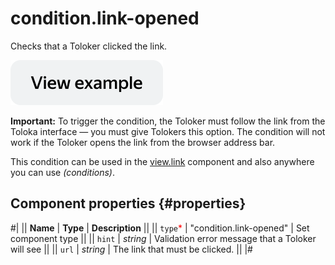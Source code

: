 # condition.link-opened

Checks that a Toloker clicked the link.

[![View example in the sandbox](../_images/buttons/view-example.svg)](https://ya.cc/t/ult2m5XH3xPQFX)

**Important:** To trigger the condition, the Toloker must follow the link from the Toloka interface — you must give Tolokers this option. The condition will not work if the Toloker opens the link from the browser address bar.

This condition can be used in the [view.link](view.link.md) component and also anywhere you can use _(conditions)_.

## Component properties {#properties}

#|
|| **Name** | **Type** | **Description** ||
|| `type`<span style="color: red">\*</span> | "condition.link-opened" | Set component type ||
|| `hint` | _string_ | Validation error message that a Toloker will see ||
|| `url` | _string_ | The link that must be clicked. ||
|#
